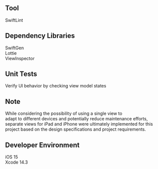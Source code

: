 ## Tool
SwiftLint
## Dependency Libraries
SwiftGen\
Lottie\
ViewInspector
## Unit Tests
Verify UI behavior by checking view model states
## Note
While considering the possibility of using a single view to\
adapt to different devices and potentially reduce maintenance efforts,\
separate views for iPad and iPhone were ultimately implemented for this project based on the design specifications and project requirements.
## Developer Environment
iOS 15\
Xcode 14.3
